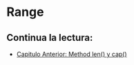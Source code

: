 # Range 

## Continua la lectura:

- [Capitulo Anterior: Method len() y cap()](./../46_len-cap)                                                                 
